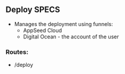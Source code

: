 ## Deploy SPECS

- Manages the deployment using funnels:
  - AppSeed Cloud
  - Digital Ocean - the account of the user
  
### Routes:

- /deploy   